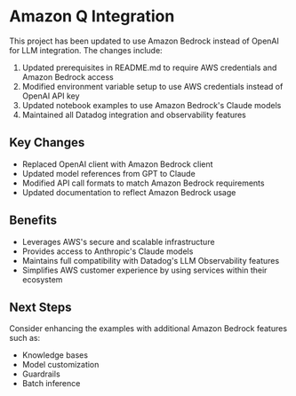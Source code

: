 # Amazon Q Integration

This project has been updated to use Amazon Bedrock instead of OpenAI for LLM integration. The changes include:

1. Updated prerequisites in README.md to require AWS credentials and Amazon Bedrock access
2. Modified environment variable setup to use AWS credentials instead of OpenAI API key
3. Updated notebook examples to use Amazon Bedrock's Claude models
4. Maintained all Datadog integration and observability features

## Key Changes

- Replaced OpenAI client with Amazon Bedrock client
- Updated model references from GPT to Claude
- Modified API call formats to match Amazon Bedrock requirements
- Updated documentation to reflect Amazon Bedrock usage

## Benefits

- Leverages AWS's secure and scalable infrastructure
- Provides access to Anthropic's Claude models
- Maintains full compatibility with Datadog's LLM Observability features
- Simplifies AWS customer experience by using services within their ecosystem

## Next Steps

Consider enhancing the examples with additional Amazon Bedrock features such as:
- Knowledge bases
- Model customization
- Guardrails
- Batch inference
